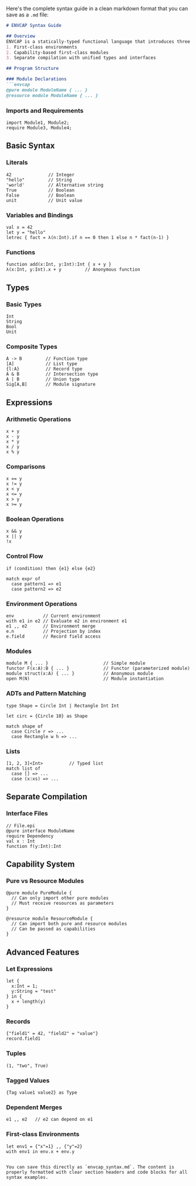 Here's the complete syntax guide in a clean markdown format that you can save as a `.md` file:

```markdown
# ENVCAP Syntax Guide

## Overview
ENVCAP is a statically-typed functional language that introduces three key innovations:
1. First-class environments
2. Capability-based first-class modules  
3. Separate compilation with unified types and interfaces

## Program Structure

### Module Declarations
```envcap
@pure module ModuleName { ... }
@resource module ModuleName { ... }
```

### Imports and Requirements
```envcap
import Module1, Module2;
require Module3, Module4;
```

## Basic Syntax

### Literals
```envcap
42              // Integer
"hello"         // String
'world'         // Alternative string
True            // Boolean
False           // Boolean
unit            // Unit value
```

### Variables and Bindings
```envcap
val x = 42
let y = "hello"
letrec { fact = λ(n:Int).if n == 0 then 1 else n * fact(n-1) }
```

### Functions
```envcap
function add(x:Int, y:Int):Int { x + y }
λ(x:Int, y:Int).x + y         // Anonymous function
```

## Types

### Basic Types
```envcap
Int
String
Bool
Unit
```

### Composite Types
```envcap
A -> B         // Function type
[A]            // List type
{l:A}          // Record type
A & B          // Intersection type
A | B          // Union type
Sig[A,B]       // Module signature
```

## Expressions

### Arithmetic Operations
```envcap
x + y
x - y  
x * y
x / y
x % y
```

### Comparisons
```envcap
x == y
x != y
x < y
x <= y
x > y
x >= y
```

### Boolean Operations
```envcap
x && y
x || y
!x
```

### Control Flow
```envcap
if (condition) then {e1} else {e2}

match expr of
  case pattern1 => e1
  case pattern2 => e2
```

### Environment Operations
```envcap
env           // Current environment
with e1 in e2 // Evaluate e2 in environment e1
e1 ,, e2      // Environment merge
e.n           // Projection by index
e.field       // Record field access
```

### Modules
```envcap
module M { ... }                     // Simple module
functor F(x:A):B { ... }             // Functor (parameterized module)
module struct(x:A) { ... }           // Anonymous module
open M(N)                            // Module instantiation
```

### ADTs and Pattern Matching
```envcap
type Shape = Circle Int | Rectangle Int Int

let circ = {Circle 10} as Shape

match shape of
  case Circle r => ...
  case Rectangle w h => ...
```

### Lists
```envcap
[1, 2, 3]<Int>          // Typed list
match list of
  case [] => ...
  case (x:xs) => ...
```

## Separate Compilation

### Interface Files
```envcap
// File.epi
@pure interface ModuleName
require Dependency
val x : Int
function f(y:Int):Int
```

## Capability System

### Pure vs Resource Modules
```envcap
@pure module PureModule {
  // Can only import other pure modules
  // Must receive resources as parameters
}

@resource module ResourceModule {
  // Can import both pure and resource modules
  // Can be passed as capabilities
}
```

## Advanced Features

### Let Expressions
```envcap
let {
  x:Int = 1;
  y:String = "test"
} in {
  x + length(y)
}
```

### Records
```envcap
{"field1" = 42, "field2" = "value"}
record.field1
```

### Tuples
```envcap
(1, "two", True)
```

### Tagged Values
```envcap
{Tag value1 value2} as Type
```

### Dependent Merges
```envcap
e1 ,, e2   // e2 can depend on e1
```

### First-class Environments
```envcap
let env1 = {"x"=1} ,, {"y"=2}
with env1 in env.x + env.y
```
```

You can save this directly as `envcap_syntax.md`. The content is properly formatted with clear section headers and code blocks for all syntax examples.
